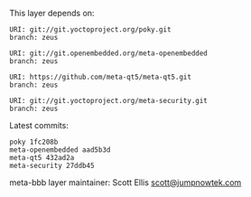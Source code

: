 This layer depends on:

    URI: git://git.yoctoproject.org/poky.git
    branch: zeus

    URI: git://git.openembedded.org/meta-openembedded
    branch: zeus

    URI: https://github.com/meta-qt5/meta-qt5.git
    branch: zeus 

    URI: git://git.yoctoproject.org/meta-security.git
    branch: zeus 

Latest commits:

    poky 1fc208b
    meta-openembedded aad5b3d
    meta-qt5 432ad2a
    meta-security 27ddb45

meta-bbb layer maintainer: Scott Ellis <scott@jumpnowtek.com>
